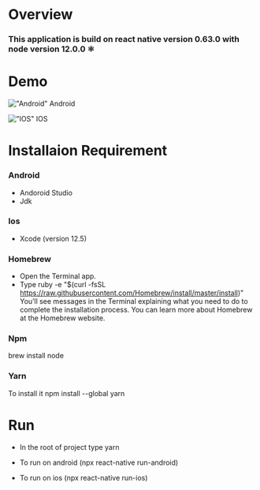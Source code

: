 # Overview

### This application is build on react native version 0.63.0 with node version 12.0.0 ⚛️

# Demo

!["Android"](https://media.giphy.com/media/o49vrUx8hVmpEv60bb/giphy.gif)
Android

!["IOS"](https://media.giphy.com/media/4PtjEfK2bJYaSoLIWG/giphy.gif)
IOS

# Installaion Requirement

### Android

- Andoroid Studio
- Jdk

### Ios

- Xcode (version 12.5)

### Homebrew

- Open the Terminal app.
- Type ruby -e "\$(curl -fsSL https://raw.githubusercontent.com/Homebrew/install/master/install)" You’ll see messages in the Terminal explaining what you need to do to complete the installation process. You can learn more about Homebrew at the Homebrew website.

### Npm

brew install node

### Yarn

To install it npm install --global yarn

# Run

- In the root of project type yarn

- To run on android (npx react-native run-android)

- To run on ios (npx react-native run-ios)
